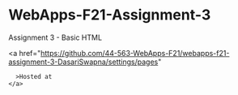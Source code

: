 # WebApps-F21-Assignment-3

Assignment 3 - Basic HTML

<a
href="https://github.com/44-563-WebApps-F21/webapps-f21-assignment-3-DasariSwapna/settings/pages"

      >Hosted at
    </a>
